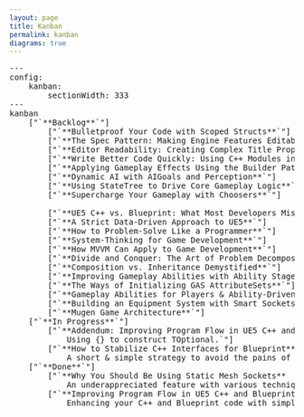 ```yaml
---
layout: page
title: Kanban
permalink: kanban
diagrams: true
---
```


<pre class="mermaid">
---
config:
    kanban:
        sectionWidth: 333
---
kanban
    ["`**Backlog**`"]
        ["`**Bulletproof Your Code with Scoped Structs**`"]
        ["`**The Spec Pattern: Making Engine Features Editable**`"]
        ["`**Editor Readability: Creating Complex Title Properties**`"]
        ["`**Write Better Code Quickly: Using C++ Modules in UE5**`"]
        ["`**Applying Gameplay Effects Using the Builder Pattern**`"]
        ["`**Dynamic AI with AIGoals and Perception**`"]
        ["`**Using StateTree to Drive Core Gameplay Logic**`"]
        ["`**Supercharge Your Gameplay with Choosers**`"]
        
        ["`**UE5 C++ vs. Blueprint: What Most Developers Miss**`"]
        ["`**A Strict Data-Driven Approach to UE5**`"]
        ["`**How to Problem-Solve Like a Programmer**`"]
        ["`**System-Thinking for Game Development**`"]
        ["`**How MVVM Can Apply to Game Development**`"]
        ["`**Divide and Conquer: The Art of Problem Decomposition in Game Programming**`"]
        ["`**Composition vs. Inheritance Demystified**`"]
        ["`**Improving Gameplay Abilities with Ability Stages**`"]
        ["`**The Ways of Initializing GAS AttributeSets**`"]
        ["`**Gameplay Abilities for Players & Ability-Driven AI**`"]
        ["`**Building an Equipment System with Smart Sockets**`"]
        ["`**Mugen Game Architecture**`"]
    ["`**In Progress**`"]
        ["`**Addendum: Improving Program Flow in UE5 C++ and Blueprint**
            Using {} to construct TOptional.`"]
        ["`**How to Stabilize C++ Interfaces for Blueprint**
            A short & simple strategy to avoid the pains of making C++ interfaces Blueprint compatible.`"]
    ["`**Done**`"]
        ["`**Why You Should Be Using Static Mesh Sockets**
            An underappreciated feature with various techniques for powerful data-driven workflows.`"]
        ["`**Improving Program Flow in UE5 C++ and Blueprint**
            Enhancing your C++ and Blueprint code with simple strategies for readability & maintainability.`"]
</pre>

